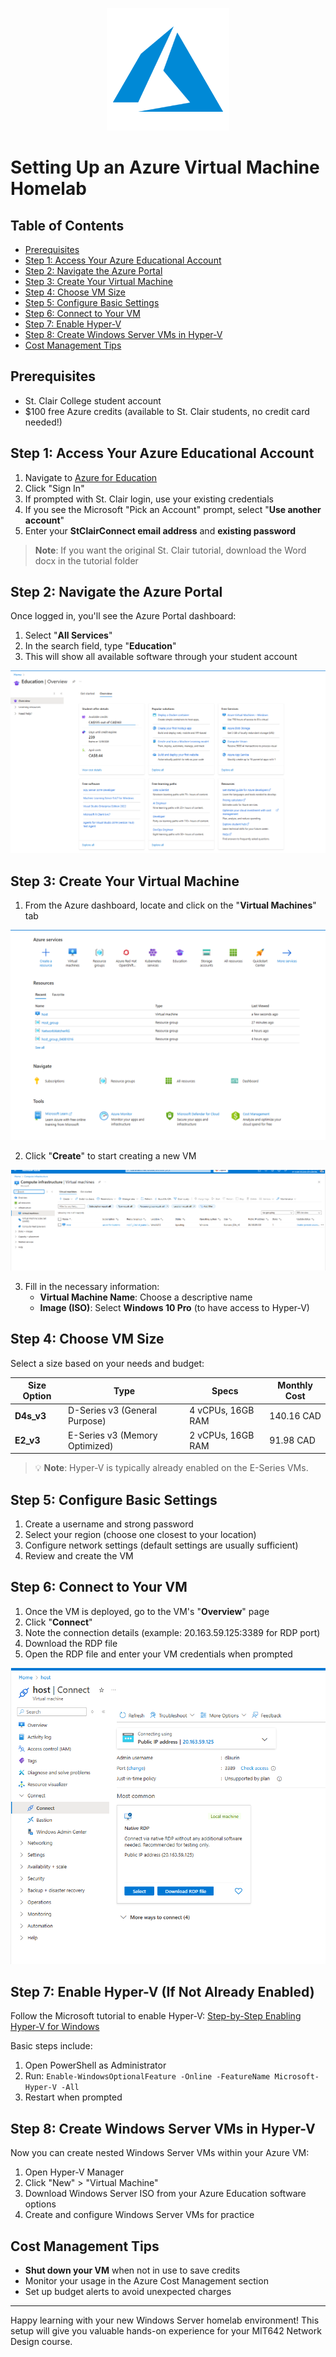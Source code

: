<p align="center">
  <img src="/images/azure-logo.png" width="196" height="196" />
</p>

# Setting Up an Azure Virtual Machine Homelab

## Table of Contents
- [Prerequisites](#prerequisites)
- [Step 1: Access Your Azure Educational Account](#step-1-access-your-azure-educational-account)
- [Step 2: Navigate the Azure Portal](#step-2-navigate-the-azure-portal)
- [Step 3: Create Your Virtual Machine](#step-3-create-your-virtual-machine)
- [Step 4: Choose VM Size](#step-4-choose-vm-size)
- [Step 5: Configure Basic Settings](#step-5-configure-basic-settings)
- [Step 6: Connect to Your VM](#step-6-connect-to-your-vm)
- [Step 7: Enable Hyper-V](#step-7-enable-hyper-v-if-not-already-enabled)
- [Step 8: Create Windows Server VMs in Hyper-V](#step-8-create-windows-server-vms-in-hyper-v)
- [Cost Management Tips](#cost-management-tips)

## Prerequisites

- St. Clair College student account
- $100 free Azure credits (available to St. Clair students, no credit card needed!)

## Step 1: Access Your Azure Educational Account

1. Navigate to [Azure for Education](https://azureforeducation.microsoft.com/devtools)
2. Click "Sign In"
3. If prompted with St. Clair login, use your existing credentials
4. If you see the Microsoft "Pick an Account" prompt, select "**Use another account**"
5. Enter your **StClairConnect email address** and **existing password**

> **Note**: If you want the original St. Clair tutorial, download the Word docx in the tutorial folder

## Step 2: Navigate the Azure Portal

Once logged in, you'll see the Azure Portal dashboard:

1. Select "**All Services**" 
2. In the search field, type "**Education**"
3. This will show all available software through your student account

<p align="center">
  <img src="/images/education-overview.png" alt="Education-tab-overview" />
</p>

## Step 3: Create Your Virtual Machine

1. From the Azure dashboard, locate and click on the "**Virtual Machines**" tab

<p align="center">
  <img src="/images/all-services.png" alt="All-the-services" />
</p>

2. Click "**Create**" to start creating a new VM

<p align="center">
  <img src="/images/virt-create.png" alt="virtual-machine-dashboard" />
</p>

3. Fill in the necessary information:
   - **Virtual Machine Name**: Choose a descriptive name
   - **Image (ISO)**: Select **Windows 10 Pro** (to have access to Hyper-V)

## Step 4: Choose VM Size

Select a size based on your needs and budget:

| Size Option | Type | Specs | Monthly Cost |
|-------------|------|-------|-------------|
| **D4s_v3** | D-Series v3 (General Purpose) | 4 vCPUs, 16GB RAM | 140.16 CAD |
| **E2_v3** | E-Series v3 (Memory Optimized) | 2 vCPUs, 16GB RAM | 91.98 CAD |

> 💡 **Note**: Hyper-V is typically already enabled on the E-Series VMs.

## Step 5: Configure Basic Settings

1. Create a username and strong password
2. Select your region (choose one closest to your location)
3. Configure network settings (default settings are usually sufficient)
4. Review and create the VM

## Step 6: Connect to Your VM

1. Once the VM is deployed, go to the VM's "**Overview**" page
2. Click "**Connect**"
3. Note the connection details (example: 20.163.59.125:3389 for RDP port)
4. Download the RDP file
5. Open the RDP file and enter your VM credentials when prompted

<p align="center">
  <img src="/images/rdp-tab.png" alt="RDP-overview" />
</p>

## Step 7: Enable Hyper-V (If Not Already Enabled)

Follow the Microsoft tutorial to enable Hyper-V:
[Step-by-Step Enabling Hyper-V for Windows](https://techcommunity.microsoft.com/blog/educatordeveloperblog/step-by-step-enabling-hyper-v-for-use-on-windows-11/3745905)

Basic steps include:
1. Open PowerShell as Administrator
2. Run: `Enable-WindowsOptionalFeature -Online -FeatureName Microsoft-Hyper-V -All`
3. Restart when prompted

## Step 8: Create Windows Server VMs in Hyper-V

Now you can create nested Windows Server VMs within your Azure VM:

1. Open Hyper-V Manager
2. Click "New" > "Virtual Machine"
3. Download Windows Server ISO from your Azure Education software options
4. Create and configure Windows Server VMs for practice

## Cost Management Tips

- **Shut down your VM** when not in use to save credits
- Monitor your usage in the Azure Cost Management section
- Set up budget alerts to avoid unexpected charges

---

Happy learning with your new Windows Server homelab environment! This setup will give you valuable hands-on experience for your MIT642 Network Design course.